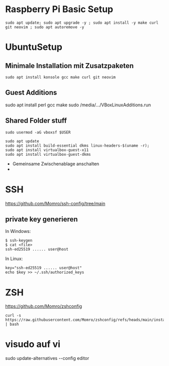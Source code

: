 # Raspberry Pi Basic Setup

```
sudo apt update; sudo apt upgrade -y ; sudo apt install -y make curl git neovim ; sudo apt autoremove -y
```

# UbuntuSetup

## Minimale Installation mit Zusatzpaketen
```
sudo apt install konsole gcc make curl git neovim
```

## Guest Additions
sudo apt install perl gcc make
sudo /media/.../VBoxLinuxAdditions.run

## Shared Folder stuff
```
sudo usermod -aG vboxsf $USER

sudo apt update
sudo apt install build-essential dkms linux-headers-$(uname -r);
sudo apt install virtualbox-guest-x11
sudo apt install virtualbox-guest-dkms
```

* Gemeinsame Zwischenablage anschalten
* 

# SSH

https://github.com/Momro/ssh-config/tree/main

## private key generieren

In Windows:
```
$ ssh-keygen
$ cat <file>
ssh-ed25519 ...... user@host
```

In Linux:
```
key="ssh-ed25519 ...... user@host"
echo $key >> ~/.ssh/authorized_keys
```

# ZSH

https://github.com/Momro/zshconfig
```
curl -s https://raw.githubusercontent.com/Momro/zshconfig/refs/heads/main/install.sh | bash
```

# visudo auf vi
sudo update-alternatives --config editor
